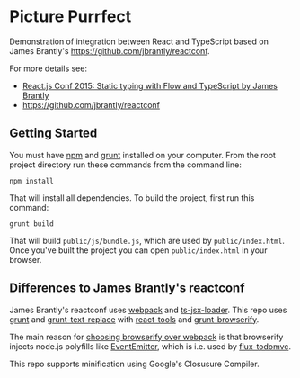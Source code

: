 Picture Purrfect
=======

Demonstration of integration between React and TypeScript based on James Brantly's https://github.com/jbrantly/reactconf.

For more details see:

* [React.js Conf 2015: Static typing with Flow and TypeScript by James Brantly](http://conf.reactjs.com/schedule.html#static-typing-with-flow-and-typescript)
* https://github.com/jbrantly/reactconf

## Getting Started

You must have [npm](https://www.npmjs.org/) and [grunt](http://gruntjs.com/) installed on your computer. From the root project directory run these commands from the command line:

```
npm install
```

That will install all dependencies. To build the project, first run this command:

```
grunt build
```

That will build `public/js/bundle.js`, which are used by `public/index.html`.
Once you've built the project you can open `public/index.html` in your browser.



## Differences to James Brantly's reactconf

James Brantly's reactconf uses [webpack](http://webpack.github.io/) and [ts-jsx-loader](https://github.com/jbrantly/ts-jsx-loader).
This repo uses [grunt](http://gruntjs.com/) and [grunt-text-replace](https://github.com/yoniholmes/grunt-text-replace) with
[react-tools](https://www.npmjs.com/package/react-tools) and [grunt-browserify](https://github.com/jmreidy/grunt-browserify).

The main reason for [choosing browserify over webpack](http://blog.namangoel.com/browserify-vs-webpack-js-drama) is that
browserify injects node.js polyfills like [EventEmitter](http://nodejs.org/api/events.html#events_class_events_eventemitter),
which is i.e. used by [flux-todomvc](https://github.com/facebook/flux/tree/master/examples/flux-todomvc).

This repo supports minification using Google's Closusure Compiler.
